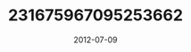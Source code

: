 ---
title: "231675967095253662"
cover: "2012-07-09 22.45.49 231675967095253662_46248401"
photo: "2012-07-09 22.45.49 231675967095253662_46248401"
date: "2012-07-09"
type: "photo"
---